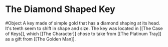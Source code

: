 # The Diamond Shaped Key
#Object 
A key made of simple gold that has a diamond shaping at its head. It's teeth seem to shift in shape and size. The key was located in [[The Case of Keys]], which [[The Character]] chose to take from [[The Platinum Tray]] as a gift from [[The Golden Man]].
